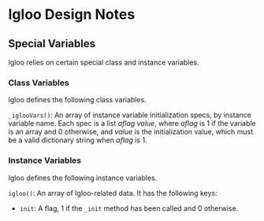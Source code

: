 # Igloo Design Notes

## Special Variables

Igloo relies on certain special class and instance variables.

### Class Variables

Igloo defines the following class variables.

`_iglooVars()`: An array of instance variable initialization specs, by
instance variable name.  Each spec is a list _aflag value_, where
_aflag_ is 1 if the variable is an array and 0 otherwise, and 
_value_ is the initialization value, which must be a valid dictionary
string when _aflag_ is 1.

### Instance Variables

Igloo defines the following instance variables.

`igloo()`: An array of Igloo-related data.  It has the following keys:

* `init`: A flag, 1 if the `_init` method has been called and 0 otherwise.

